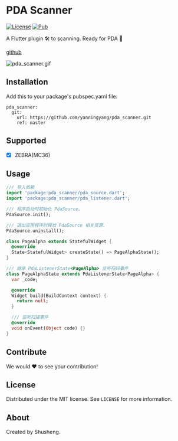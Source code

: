 # PDA Scanner
  
[![License][license-image]][license-url] 
[![Pub](https://img.shields.io/pub/v/pda_scanner.svg?style=flat-square)](https://pub.dartlang.org/packages/pda_scanner)

A Flutter plugin 🛠 to scanning. Ready for PDA 🚀 

[github](https://github.com/leyan95/pda_scanner)

![pda_scanner.gif](https://upload-images.jianshu.io/upload_images/3646846-16ca17b573a765f2.gif?imageMogr2/auto-orient/strip%7CimageView2/2/w/320/format/webp)

## Installation

Add this to your package's pubspec.yaml file:

```
pda_scanner:
  git: 
    url: https://github.com/yanningyang/pda_scanner.git
    ref: master
```

## Supported

-  [x] ZEBRA(MC36)

## Usage
```dart
/// 导入依赖
import 'package:pda_scanner/pda_source.dart';
import 'package:pda_scanner/pda_listener.dart';

/// 程序启动时初始化 PdaSource.
PdaSource.init();

/// 退出应用程序时释放 PdaSource 相关资源.
PdaSource.uninstall();

class PageAlpha extends StatefulWidget {
  @override
  State<StatefulWidget> createState() => PageAlphaState();
}

/// 继承 PdaListenerState<PageAlpha> 监听扫码事件
class PageAlphaState extends PdaListenerState<PageAlpha> {
  var _code;

  @override
  Widget build(BuildContext context) {
    return null;
  }

  /// 监听扫描事件
  @override
  void onEvent(Object code) {}
}
```

## Contribute

We would ❤️ to see your contribution!

## License

Distributed under the MIT license. See ``LICENSE`` for more information.

## About

Created by Shusheng.

[license-image]: https://img.shields.io/badge/License-MIT-blue.svg
[license-url]: LICENSE
